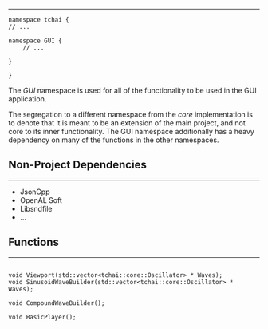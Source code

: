 ___

```
namespace tchai {
// ...

namespace GUI {
	// ...

}

}
```


The <i>GUI</i> namespace is used for all of the functionality to be used in the GUI application.

The segregation to a different namespace from the <i>core</i> implementation is to denote that it is meant to be an extension of the main project, and not core to its inner functionality. The GUI namespace additionally has a heavy dependency on many of the functions in the other namespaces.

## Non-Project Dependencies
___
- JsonCpp
- OpenAL Soft
- Libsndfile
- ...


## Functions
___

```

void Viewport(std::vector<tchai::core::Oscillator> * Waves);
void SinusoidWaveBuilder(std::vector<tchai::core::Oscillator> * Waves);

void CompoundWaveBuilder();

void BasicPlayer();



```


